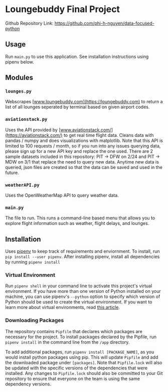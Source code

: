 # Loungebuddy Final Project

Github Repository Link: https://github.com/phi-h-nguyen/data-focused-python

## Usage
Run `main.py` to use this application. See installation instructions using pipenv below.

## Modules

### `lounges.py`
Webscrapes [www.loungebuddy.com](https://loungebuddy.com) to return a list of all lounges seperated by terminal based on given airport codes.

### `aviationstack.py`
Uses the API provided by [www.aviationstack.com/](https://aviationstack.com/) to get real time flight data. Cleans data with pandas / numpy and does visualizations with matplotlib. Note that this API is limited to 100 requests / month, so if you run into any issues querying data, please sign up for a new API key and replace the one used. There are 2 sample datasets included in this repository: PIT -> DFW on 2/24 and PIT -> MDW on 3/1 that replace the need to query new data. Anytime new data is queried, json files are created so that the data can be saved and used in the future.

### `weatherAPI.py`
Uses the OpenWeatherMap API to query weather data.

### `main.py`
The file to run. This runs a command-line based menu that allows you to explore flight information such as weather, flight delays, and lounges.


## Installation

Uses [pipenv](https://pipenv.pypa.io/) to keep track of requirements and enviornment. To install, run `pip install --user pipenv`. After installing pipenv, install all dependencies by running `pipenv install`

### Virtual Environment

Run `pipenv shell` in your command line to activate this project's virtual environment.
If you have more than one version of Python installed on your machine, you can use pipenv's `--python` option to specify which version of Python should be used to create the virtual environment.
If you want to learn more about virtual environments, read [this article](https://docs.python-guide.org/dev/virtualenvs/#using-installed-packages).


### Downloading Packages

The repository contains `Pipfile` that declares which packages are necessary for the project. To install packages declared by the Pipfile, run `pipenv install` in the command line from the `/app` directory.

To add additional packages, run `pipenv install [PACKAGE_NAME]`, as you would install python packages using pip. This will update `Pipfile` and add the downloaded package under `[packages]`.
Note that `Pipfile.lock` will also be updated with the specific versions of the dependencies that were installed.
Any changes to `Pipfile.lock` should also be committed to your Git repository to ensure that everyone on the team is using the same dependency versions.

